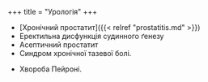﻿+++
title = "Урологія"
+++

- [Хронічний простатит]({{< relref "prostatitis.md" >}})
- Еректильна дисфункція судинного ґенезу
- Асептичний простатит
- Синдром хронічної тазевої болі.
<!--more-->
- Хвороба Пейроні.

